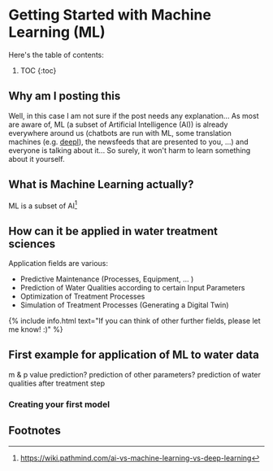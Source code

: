 # Getting Started with Machine Learning (ML)

Here's the table of contents:

1. TOC
{:toc}

## Why am I posting this

Well, in this case I am not sure if the post needs any explanation... As most are aware of, ML (a subset of Artificial Intelligence (AI)) is already everywhere around us (chatbots are run with ML, some translation machines (e.g. [deepl](https://www.deepl.com/translator)), the newsfeeds that are presented to you, ...) and everyone is talking about it... So surely, it won't harm to learn something about it yourself.

## What is Machine Learning actually?

ML is a subset of AI[^1] 

## How can it be applied in water treatment sciences

Application fields are various:
- Predictive Maintenance (Processes, Equipment, ... )
- Prediction of Water Qualities according to certain Input Parameters
- Optimization of Treatment Processes
- Simulation of Treatment Processes (Generating a Digital Twin)

{% include info.html text="If you can think of other further fields, please let me know! :)" %}

## First example for application of ML to water data


m & p value prediction? prediction of other parameters? prediction of water qualities after treatment step

### Creating your first model 

## Footnotes
[^1]: https://wiki.pathmind.com/ai-vs-machine-learning-vs-deep-learning
